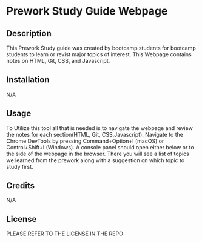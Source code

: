 # Prework Study Guide Webpage

## Description

This Prework Study guide was created by bootcamp students for bootcamp students to learn or revist major topics of interest.
This Webpage contains notes on HTML, Git, CSS, and Javascript.


## Installation

N/A

## Usage

To Utilize this tool all that is needed is to navigate the webpage and review the notes for each section(HTML, Git, CSS,Javascript).
Navigate to the Chrome DevTools by pressing Command+Option+I (macOS) or Control+Shift+I (Windows). A console panel should open either below or to the side of the webpage in the browser. There you will see a list of topics we learned from the prework along with a suggestion on which topic to study first.

## Credits

N/A

## License

PLEASE REFER TO THE LICENSE IN THE REPO
